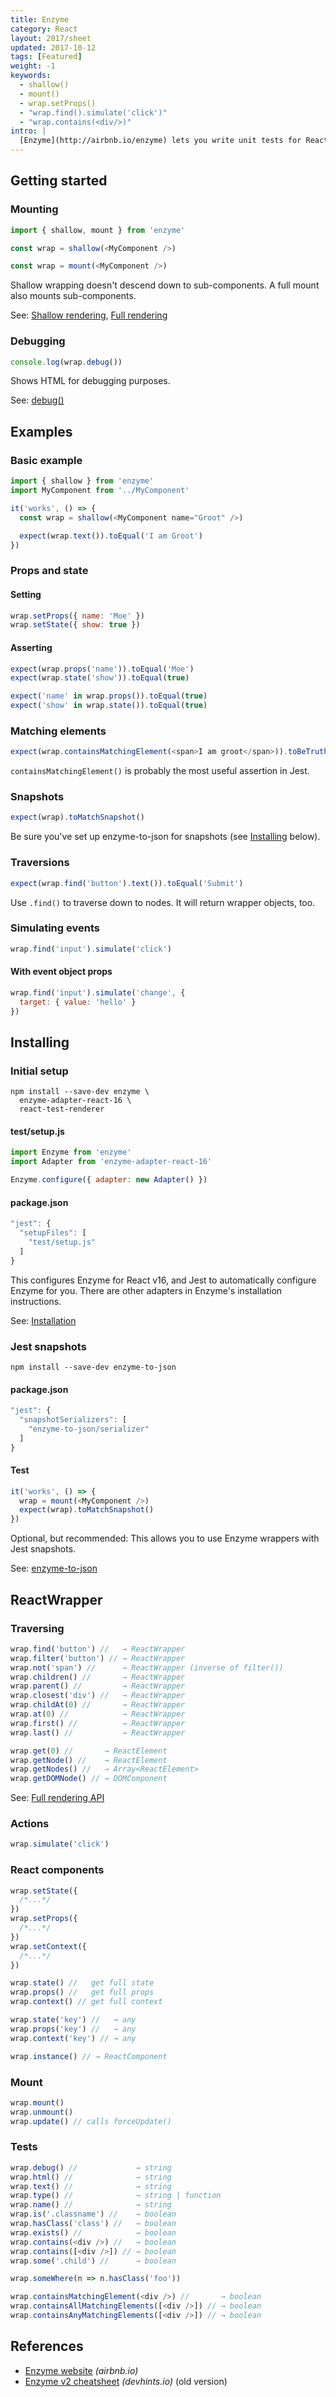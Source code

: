 ```yaml
---
title: Enzyme
category: React
layout: 2017/sheet
updated: 2017-10-12
tags: [Featured]
weight: -1
keywords:
  - shallow()
  - mount()
  - wrap.setProps()
  - "wrap.find().simulate('click')"
  - "wrap.contains(<div/>)"
intro: |
  [Enzyme](http://airbnb.io/enzyme) lets you write unit tests for React components. This guide covers Enzyme 3.x.
---
```


## Getting started

### Mounting

<!-- {.-prime} -->

```js
import { shallow, mount } from 'enzyme'
```

<!-- {.-setup} -->

```js
const wrap = shallow(<MyComponent />)
```

```js
const wrap = mount(<MyComponent />)
```

Shallow wrapping doesn't descend down to sub-components.
A full mount also mounts sub-components.

See: [Shallow rendering](http://airbnb.io/enzyme/docs/api/shallow.html),
[Full rendering](http://airbnb.io/enzyme/docs/api/mount.html)

### Debugging

```js
console.log(wrap.debug())
```

Shows HTML for debugging purposes.

See: [debug()](http://airbnb.io/enzyme/docs/api/ReactWrapper/debug.html)

## Examples

<!-- {.-three-column} -->

### Basic example

<!-- {.-prime} -->

```js
import { shallow } from 'enzyme'
import MyComponent from '../MyComponent'
```

<!-- {.-setup} -->

```js
it('works', () => {
  const wrap = shallow(<MyComponent name="Groot" />)

  expect(wrap.text()).toEqual('I am Groot')
})
```

### Props and state

#### Setting

```js
wrap.setProps({ name: 'Moe' })
wrap.setState({ show: true })
```

#### Asserting

```js
expect(wrap.props('name')).toEqual('Moe')
expect(wrap.state('show')).toEqual(true)
```

```js
expect('name' in wrap.props()).toEqual(true)
expect('show' in wrap.state()).toEqual(true)
```

### Matching elements

```js
expect(wrap.containsMatchingElement(<span>I am groot</span>)).toBeTruthy()
```

`containsMatchingElement()` is probably the most useful assertion in Jest.

### Snapshots

```js
expect(wrap).toMatchSnapshot()
```

Be sure you've set up enzyme-to-json for snapshots (see [Installing](#installing) below).

### Traversions

```js
expect(wrap.find('button').text()).toEqual('Submit')
```

Use `.find()` to traverse down to nodes. It will return wrapper objects, too.

### Simulating events

```js
wrap.find('input').simulate('click')
```

#### With event object props

```js
wrap.find('input').simulate('change', {
  target: { value: 'hello' }
})
```

## Installing

### Initial setup

```
npm install --save-dev enzyme \
  enzyme-adapter-react-16 \
  react-test-renderer
```

<!-- {.-setup} -->

#### test/setup.js

```js
import Enzyme from 'enzyme'
import Adapter from 'enzyme-adapter-react-16'

Enzyme.configure({ adapter: new Adapter() })
```

#### package.json

```js
"jest": {
  "setupFiles": [
    "test/setup.js"
  ]
}
```

This configures Enzyme for React v16, and Jest to automatically configure Enzyme for you. There are other adapters in Enzyme's installation instructions.

See: [Installation](http://airbnb.io/enzyme/#installation)

### Jest snapshots

```
npm install --save-dev enzyme-to-json
```

<!-- {.-setup} -->

#### package.json

```js
"jest": {
  "snapshotSerializers": [
    "enzyme-to-json/serializer"
  ]
}
```

#### Test

```js
it('works', () => {
  wrap = mount(<MyComponent />)
  expect(wrap).toMatchSnapshot()
})
```

Optional, but recommended: This allows you to use Enzyme wrappers with Jest snapshots.

See: [enzyme-to-json](https://www.npmjs.com/package/enzyme-to-json)

## ReactWrapper

### Traversing

```js
wrap.find('button') //   → ReactWrapper
wrap.filter('button') // → ReactWrapper
wrap.not('span') //      → ReactWrapper (inverse of filter())
wrap.children() //       → ReactWrapper
wrap.parent() //         → ReactWrapper
wrap.closest('div') //   → ReactWrapper
wrap.childAt(0) //       → ReactWrapper
wrap.at(0) //            → ReactWrapper
wrap.first() //          → ReactWrapper
wrap.last() //           → ReactWrapper
```

```js
wrap.get(0) //       → ReactElement
wrap.getNode() //    → ReactElement
wrap.getNodes() //   → Array<ReactElement>
wrap.getDOMNode() // → DOMComponent
```

See: [Full rendering API](http://airbnb.io/enzyme/docs/api/mount.html)

### Actions

```js
wrap.simulate('click')
```

### React components

```js
wrap.setState({
  /*...*/
})
wrap.setProps({
  /*...*/
})
wrap.setContext({
  /*...*/
})
```

```js
wrap.state() //   get full state
wrap.props() //   get full props
wrap.context() // get full context
```

```js
wrap.state('key') //   → any
wrap.props('key') //   → any
wrap.context('key') // → any
```

```js
wrap.instance() // → ReactComponent
```

### Mount

```js
wrap.mount()
wrap.unmount()
wrap.update() // calls forceUpdate()
```

### Tests

```js
wrap.debug() //             → string
wrap.html() //              → string
wrap.text() //              → string
wrap.type() //              → string | function
wrap.name() //              → string
wrap.is('.classname') //    → boolean
wrap.hasClass('class') //   → boolean
wrap.exists() //            → boolean
wrap.contains(<div />) //   → boolean
wrap.contains([<div />]) // → boolean
wrap.some('.child') //      → boolean

wrap.someWhere(n => n.hasClass('foo'))

wrap.containsMatchingElement(<div />) //       → boolean
wrap.containsAllMatchingElements([<div />]) // → boolean
wrap.containsAnyMatchingElements([<div />]) // → boolean
```

## References

* [Enzyme website](https://airbnb.io/enzyme) _(airbnb.io)_
* [Enzyme v2 cheatsheet](./enzyme@2) _(devhints.io)_ (old version)
